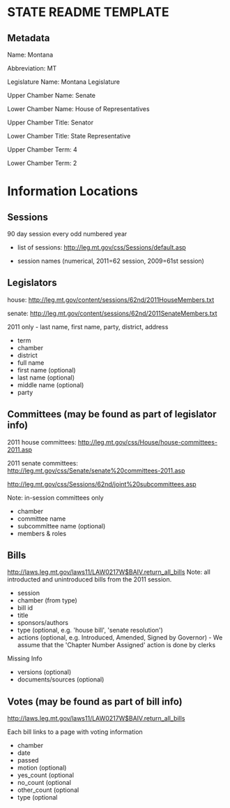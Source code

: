 STATE README TEMPLATE
=====================

Metadata
--------
Name: Montana

Abbreviation:  MT

Legislature Name:  Montana Legislature

Upper Chamber Name: Senate

Lower Chamber Name:  House of Representatives

Upper Chamber Title:  Senator

Lower Chamber Title:  State Representative

Upper Chamber Term:  4

Lower Chamber Term:  2


Information Locations
=====================

Sessions
--------
90 day session every odd numbered year

* list of sessions: http://leg.mt.gov/css/Sessions/default.asp

* session names (numerical, 2011=62 session, 2009=61st session)

Legislators
-----------
house: http://leg.mt.gov/content/sessions/62nd/2011HouseMembers.txt

senate: http://leg.mt.gov/content/sessions/62nd/2011SenateMembers.txt


2011 only - last name, first name, party, district, address


* term
* chamber
* district
* full name
* first name (optional)
* last name (optional)
* middle name (optional)
* party

Committees (may be found as part of legislator info)
----------------------------------------------------
2011 house committees: http://leg.mt.gov/css/House/house-committees-2011.asp  

2011 senate committees: http://leg.mt.gov/css/Senate/senate%20committees-2011.asp

http://leg.mt.gov/css/Sessions/62nd/joint%20subcommittees.asp

Note: in-session committees only

* chamber
* committee name
* subcommittee name (optional)
* members & roles

Bills
-----
http://laws.leg.mt.gov/laws11/LAW0217W$BAIV.return_all_bills
Note: all introducted and unintroduced bills from the 2011 session.

* session
* chamber (from type)
* bill id
* title
* sponsors/authors
* type (optional, e.g. 'house bill', 'senate resolution')
* actions (optional, e.g. Introduced, Amended, Signed by Governor) - We assume that the 'Chapter Number Assigned' action is done by clerks

Missing Info
* versions (optional)
* documents/sources (optional)

Votes (may be found as part of bill info)
-----------------------------------------
http://laws.leg.mt.gov/laws11/LAW0217W$BAIV.return_all_bills

Each bill links to a page with voting information


* chamber
* date
* passed
* motion (optional)
* yes_count (optional
* no_count (optional
* other_count (optional
* type (optional
